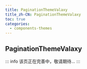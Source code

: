 ```yaml
---
title: PaginationThemeValaxy
title_zh-CN: PaginationThemeValaxy
toc: true
categories:
  - components-themes
---
```


## PaginationThemeValaxy

::: info
该页正在完善中，敬请期待...
:::

<!-- TODO: -->
